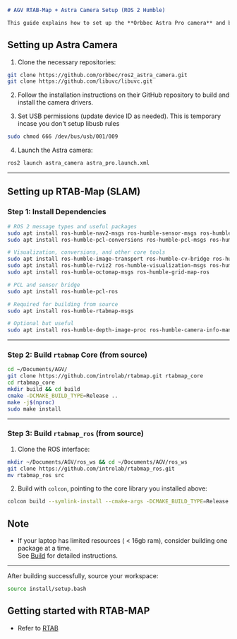 ````markdown
# AGV RTAB-Map + Astra Camera Setup (ROS 2 Humble)

This guide explains how to set up the **Orbbec Astra Pro camera** and build **RTAB-Map** with ROS 2 Humble support from source.
````

## Setting up Astra Camera

1. Clone the necessary repositories:

```bash
git clone https://github.com/orbbec/ros2_astra_camera.git
git clone https://github.com/libuvc/libuvc.git
````

2. Follow the installation instructions on their GitHub repository to build and install the camera drivers.

3. Set USB permissions (update device ID as needed). This is temporary incase you don't setup libusb rules

```bash
sudo chmod 666 /dev/bus/usb/001/009
```

4. Launch the Astra camera:

```bash
ros2 launch astra_camera astra_pro.launch.xml
```

---

## Setting up RTAB-Map (SLAM)

### Step 1: Install Dependencies

```bash
# ROS 2 message types and useful packages
sudo apt install ros-humble-nav2-msgs ros-humble-sensor-msgs ros-humble-geometry-msgs ros-humble-tf2-sensor-msgs
sudo apt install ros-humble-pcl-conversions ros-humble-pcl-msgs ros-humble-tf2-geometry-msgs ros-humble-tf2-eigen

# Visualization, conversions, and other core tools
sudo apt install ros-humble-image-transport ros-humble-cv-bridge ros-humble-tf2-ros ros-humble-tf2-tools
sudo apt install ros-humble-rviz2 ros-humble-visualization-msgs ros-humble-message-filters
sudo apt install ros-humble-octomap-msgs ros-humble-grid-map-ros

# PCL and sensor bridge
sudo apt install ros-humble-pcl-ros

# Required for building from source
sudo apt install ros-humble-rtabmap-msgs

# Optional but useful
sudo apt install ros-humble-depth-image-proc ros-humble-camera-info-manager ros-humble-compressed-image-transport
```

---

### Step 2: Build `rtabmap` Core (from source)

```bash
cd ~/Documents/AGV/
git clone https://github.com/introlab/rtabmap.git rtabmap_core
cd rtabmap_core
mkdir build && cd build
cmake -DCMAKE_BUILD_TYPE=Release ..
make -j$(nproc)
sudo make install
```

---

### Step 3: Build `rtabmap_ros` (from source)

1. Clone the ROS interface:

```bash
mkdir ~/Documents/AGV/ros_ws && cd ~/Documents/AGV/ros_ws
git clone https://github.com/introlab/rtabmap_ros.git
mv rtabmap_ros src
```

2. Build with `colcon`, pointing to the core library you installed above:

```bash
colcon build --symlink-install --cmake-args -DCMAKE_BUILD_TYPE=Release -DRTABMap_DIR=~/Documents/AGV/rtabmap_core/build
```

##  Note

- If your laptop has limited resources ( < 16gb ram), consider building one package at a time.  
See [Build](./build.md) for detailed instructions.
---

After building successfully, source your workspace:

```bash
source install/setup.bash
```

## Getting started with RTAB-MAP
- Refer to [RTAB](./rtab.md)


